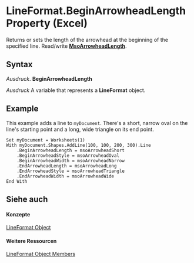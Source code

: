 
# LineFormat.BeginArrowheadLength Property (Excel)

Returns or sets the length of the arrowhead at the beginning of the specified line. Read/write  **[MsoArrowheadLength](http://msdn.microsoft.com/library/e39957f3-ffdd-17fe-dc60-1c3f8c5b14ce%28Office.15%29.aspx)**.


## Syntax

 _Ausdruck_. **BeginArrowheadLength**

 _Ausdruck_ A variable that represents a **LineFormat** object.


## Example

This example adds a line to  `myDocument`. There's a short, narrow oval on the line's starting point and a long, wide triangle on its end point.


```
Set myDocument = Worksheets(1) 
With myDocument.Shapes.AddLine(100, 100, 200, 300).Line 
    .BeginArrowheadLength = msoArrowheadShort 
    .BeginArrowheadStyle = msoArrowheadOval 
    .BeginArrowheadWidth = msoArrowheadNarrow 
    .EndArrowheadLength = msoArrowheadLong 
    .EndArrowheadStyle = msoArrowheadTriangle 
    .EndArrowheadWidth = msoArrowheadWide 
End With
```


## Siehe auch


#### Konzepte


[LineFormat Object](13eca34b-adf7-ddd3-8c73-cc8b508c624a.md)
#### Weitere Ressourcen


[LineFormat Object Members](http://msdn.microsoft.com/library/71bf3e3a-1ee5-b4a9-96bf-fbdb81e81e42%28Office.15%29.aspx)